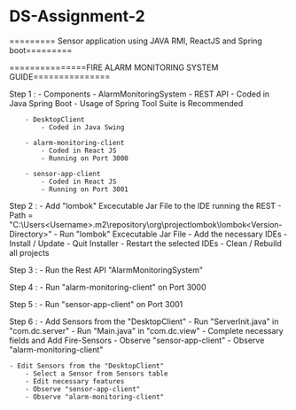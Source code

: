 # DS-Assignment-2
========= Sensor application using JAVA RMI, ReactJS and Spring boot=========

===============FIRE ALARM MONITORING SYSTEM GUIDE===============

Step 1 :
	- Components
		- AlarmMonitoringSystem
			- REST API
			- Coded in Java Spring Boot
			- Usage of Spring Tool Suite is Recommended
		
		- DesktopClient
			- Coded in Java Swing
			
		- alarm-monitoring-client
			- Coded in React JS
			- Running on Port 3000	
			
		- sensor-app-client
			- Coded in React JS
			- Running on Port 3001

Step 2 :
	- Add "lombok" Excecutable Jar File to the IDE running the REST
		- Path = "C:\Users\<Username>\.m2\repository\org\projectlombok\lombok\<Version-Directory>"
		- Run "lombok" Excecutable Jar File
		- Add the necessary IDEs
		- Install / Update
		- Quit Installer
		- Restart the selected IDEs
		- Clean / Rebuild all projects
	
Step 3 :
	- Run the Rest API "AlarmMonitoringSystem"
		
Step 4 :
	- Run "alarm-monitoring-client" on Port 3000
	
Step 5 :
	- Run "sensor-app-client" on Port 3001
	
Step 6 :
	- Add Sensors from the "DesktopClient"
		- Run "ServerInit.java" in "com.dc.server"
		- Run "Main.java" in "com.dc.view"
		- Complete necessary fields and Add Fire-Sensors
		- Observe "sensor-app-client"
		- Observe "alarm-monitoring-client"

	- Edit Sensors from the "DesktopClient"
		- Select a Sensor from Sensors table
		- Edit necessary features
		- Observe "sensor-app-client"
		- Observe "alarm-monitoring-client"
